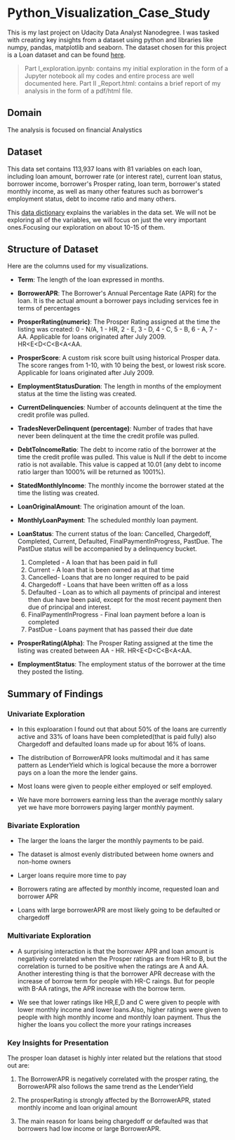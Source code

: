# Python_Visualization_Case_Study
This is my last project on Udacity Data Analyst Nanodegree. I was tasked with creating key insights from a dataset using python and libraries like numpy, pandas, matplotlib and seaborn. The dataset chosen for this project is a Loan dataset and can be found [here](https://www.google.com/url?q=https://www.google.com/url?q%3Dhttps://s3.amazonaws.com/udacity-hosted-downloads/ud651/prosperLoanData.csv%26amp;sa%3DD%26amp;ust%3D1581581520570000&sa=D&source=editors&ust=1659252288599708&usg=AOvVaw0b7thLZuqJvV-kC3MFXq3k).
> Part I_exploration.ipynb: contains my initial exploration in the form of a Jupyter notebook all my codes and entire process are well documented here.
> Part II _Report.html: contains a brief report of my analysis in the form of a pdf/html file. 
## Domain
The analysis is focused on financial Analystics
## Dataset
This data set contains 113,937 loans with 81 variables on each loan, including loan amount, borrower rate (or interest rate), current loan status, borrower income, borrower's Prosper rating, loan term, borrower's stated monthly income, as well as many other features such as borrower's employment status, debt to income ratio and many others.

This [data dictionary](https://docs.google.com/spreadsheets/d/1gDyi_L4UvIrLTEC6Wri5nbaMmkGmLQBk-Yx3z0XDEtI/edit) explains the variables in the data set.
We will not be exploring all of the variables, we will focus on just the very important ones.Focusing our exploration on about 10-15 of them.


## Structure of Dataset
Here are the columns used for my visualizations.
- **Term**: The length of the loan expressed in months.


- **BorrowerAPR**: The Borrower's Annual Percentage Rate (APR) for the loan. It is the actual amount a borrower pays including services fee in terms of percentages


- **ProsperRating(numeric)**: The  Prosper Rating assigned at the time the listing was created: 0 - N/A, 1 - HR, 2 - E, 3 - D, 4 - C, 5 - B, 6 - A, 7 - AA.  Applicable for loans originated after July 2009. HR<E<D<C<B<A<AA.


- **ProsperScore**: A custom risk score built using historical Prosper data. The score ranges from 1-10, with 10 being the best, or lowest risk score.  Applicable for loans originated after July 2009.


- **EmploymentStatusDuration**: The length in months of the employment status at the time the listing was created.


- **CurrentDelinquencies**: Number of accounts delinquent at the time the credit profile was pulled.


- **TradesNeverDelinquent (percentage)**: Number of trades that have never been delinquent at the time the credit profile was pulled.


- **DebtToIncomeRatio**: The debt to income ratio of the borrower at the time the credit profile was pulled. This value is Null if the debt to income ratio is not available. This value is capped at 10.01 (any debt to income ratio larger than 1000% will be returned as 1001%).


- **StatedMonthlyIncome**: The monthly income the borrower stated at the time the listing was created. 


- **LoanOriginalAmount**: The origination amount of the loan.


- **MonthlyLoanPayment**: The scheduled monthly loan payment. 


- **LoanStatus**: The current status of the loan: Cancelled,  Chargedoff, Completed, Current, Defaulted, FinalPaymentInProgress, PastDue. The PastDue status will be accompanied by a delinquency bucket.
    1. Completed -  A loan that has been paid in full
    2. Current -  A loan that is been owned as at that time
    3. Cancelled- Loans that are no longer required to be paid
    4. Chargedoff - Loans that have been written off as a loss
    5. Defaulted - Loan as to which all payments of principal and interest then due have been paid, except for the most recent                    payment then due of principal and interest.
    6. FinalPaymentInProgress - Final loan payment before a loan is completed
    7. PastDue - Loans payment that has passed their due date


- **ProsperRating(Alpha)**: The Prosper Rating assigned at the time the listing was created between AA - HR.
    HR<E<D<C<B<A<AA.


- **EmploymentStatus**: The employment status of the borrower at the time they posted the listing.
 
 
## Summary of Findings

### Univariate Exploration

- In this exploaration I found out that about 50% of the loans are currently active and 33% of loans have been completed(that is paid fully) also Chargedoff and defaulted loans made up for about 16% of loans.

- The distribution of BorrowerAPR looks multimodal and it has same pattern as LenderYield which is logical because the more a borrower pays on a loan the more the lender gains.

- Most loans were given to people either employed or self employed.

- We have more borrowers earning less than the average monthly salary yet we have more borrowers paying larger monthly payment.


### Bivariate Exploration

- The larger the loans the larger the monthly payments to be paid.

- The dataset is almost evenly distributed between home owners and non-home owners

- Larger loans require more time to pay

- Borrowers rating are affected by monthly income, requested loan and borrower APR

- Loans with large borrowerAPR are most likely going to be defaulted or chargedoff


### Multivariate Exploration

- A surprising interaction is that the borrower APR and loan amount is negatively correlated when the Prosper ratings are from HR to B, but the correlation is turned to be positive when the ratings are A and AA. Another interesting thing is that the borrower APR decrease with the increase of borrow term for people with HR-C raings. But for people with B-AA ratings, the APR increase with the borrow term.


-  We see that lower ratings like HR,E,D and C were given to people with lower monthly income and lower loans.Also, higher ratings were given to people with high monthly income and monthly loan payment. Thus the higher the loans you collect the more your ratings increases



### Key Insights for Presentation

The prosper loan dataset is highly inter related but the relations that stood out are:

1. The BorrowerAPR is negatively correlated with the prosper rating, the BorrowerAPR also follows the same trend as the LenderYield

2. The prosperRating is strongly affected by the BorrowerAPR, stated monthly income and loan original amount

3. The main reason for loans being chargedoff or defaulted was that borrowers had low income or large BorrowerAPR.
